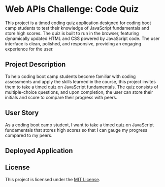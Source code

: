 # Web APIs Challenge: Code Quiz

This project is a timed coding quiz application designed for coding boot camp students to test their knowledge of JavaScript fundamentals and store high scores. The quiz is built to run in the browser, featuring dynamically updated HTML and CSS powered by JavaScript code. The user interface is clean, polished, and responsive, providing an engaging experience for the user.

## Project Description

To help coding boot camp students become familiar with coding assessments and apply the skills learned in the course, this project invites them to take a timed quiz on JavaScript fundamentals. The quiz consists of multiple-choice questions, and upon completion, the user can store their initials and score to compare their progress with peers.

## User Story

As a coding boot camp student, I want to take a timed quiz on JavaScript fundamentals that stores high scores so that I can gauge my progress compared to my peers.

## Deployed Application



## License

This project is licensed under the [MIT License](https://opensource.org/licenses/MIT).
